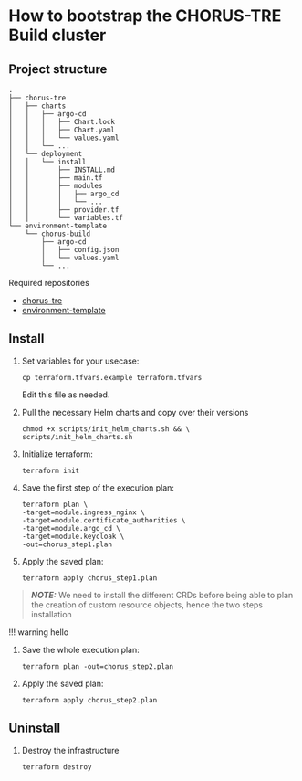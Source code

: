 # How to bootstrap the CHORUS-TRE Build cluster

## Project structure

```
.
├── chorus-tre
│   ├── charts
│   │   ├── argo-cd
│   │   │   ├── Chart.lock
│   │   │   ├── Chart.yaml
│   │   │   └── values.yaml
│   │   └── ...
│   └── deployment
│   │   └── install
│   │       ├── INSTALL.md
│   │       ├── main.tf
│   │       ├── modules
│   │       │   ├── argo_cd
│   │       │   └── ...
│   │       ├── provider.tf
│   │       └── variables.tf
└── environment-template
    └── chorus-build
        ├── argo-cd
        │   ├── config.json
        │   └── values.yaml
        └── ...

```

Required repositories

- [chorus-tre](https://github.com/CHORUS-TRE/chorus-tre)
- [environment-template](https://github.com/CHORUS-TRE/environment-template)

## Install

1. Set variables for your usecase:

    ```
    cp terraform.tfvars.example terraform.tfvars
    ```

    Edit this file as needed.

1. Pull the necessary Helm charts and copy over their versions

    ```
    chmod +x scripts/init_helm_charts.sh && \
    scripts/init_helm_charts.sh
    ```

1. Initialize terraform:

    ```
    terraform init
    ```

1. Save the first step of the execution plan:

    ```
    terraform plan \
    -target=module.ingress_nginx \
    -target=module.certificate_authorities \
    -target=module.argo_cd \
    -target=module.keycloak \
    -out=chorus_step1.plan
    ```

1. Apply the saved plan:

    ```
    terraform apply chorus_step1.plan
    ```

> **_NOTE:_** We need to install the different CRDs before being able to plan the creation of custom resource objects, hence the two steps installation

!!! warning
hello

1. Save the whole execution plan:

    ```
    terraform plan -out=chorus_step2.plan
    ```

1. Apply the saved plan:

    ```
    terraform apply chorus_step2.plan
    ```

## Uninstall

1. Destroy the infrastructure

    ```
    terraform destroy
    ```

